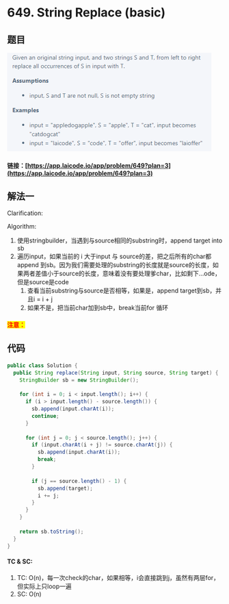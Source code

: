 # 649. String Replace (basic)

## 题目

![](<.gitbook/assets/image (54).png>)

#### 链接：[https://app.laicode.io/app/problem/649?plan=3](https://app.laicode.io/app/problem/649?plan=3)

## 解法一

Clarification:&#x20;

Algorithm:&#x20;

1. 使用stringbuilder，当遇到与source相同的substring时，append target into sb
2. 遍历input，如果当前的 i 大于input 与 source的差，把之后所有的char都append 到sb。因为我们需要处理的substring的长度就是source的长度，如果两者差值小于source的长度，意味着没有要处理爹char，比如剩下...ode，但是source是code
   1. 查看当前substring与source是否相等，如果是，append target到sb，并且i = i + j
   2. 如果不是，把当前char加到sb中，break当前for 循环

#### <mark style="color:red;">注意：</mark>

## 代码

```java
public class Solution {
  public String replace(String input, String source, String target) {
    StringBuilder sb = new StringBuilder();
    
    for (int i = 0; i < input.length(); i++) {
      if (i > input.length() - source.length()) {
        sb.append(input.charAt(i));
        continue;
      }

      for (int j = 0; j < source.length(); j++) {
        if (input.charAt(i + j) != source.charAt(j)) {
          sb.append(input.charAt(i));
          break;
        }

        if (j == source.length() - 1) {
          sb.append(target);
          i += j;
        }
      }
    }

    return sb.toString();
  }
}
```

#### TC & SC:&#x20;

1. TC: O(n)，每一次check的char，如果相等，i会直接跳到j，虽然有两层for，但实际上只loop一遍
2. SC: O(n)
